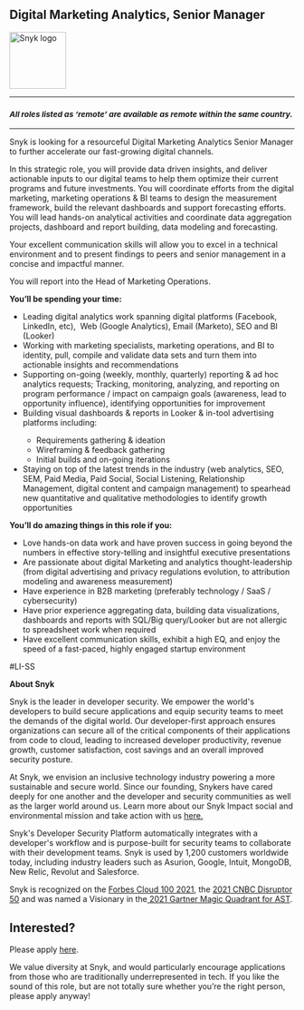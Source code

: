 Digital Marketing Analytics, Senior Manager
---

<img src="https://res.cloudinary.com/snyk/image/upload/v1537345894/press-kit/brand/logo-black.png" width="100" alt="Snyk logo" />

<hr>
<h3><em><strong><sub>All roles listed as ‘remote’ are available as remote within the same country.</sub></strong></em></h3>
<hr>
<p><span style="font-weight: 400;">Snyk is looking for a resourceful Digital Marketing Analytics Senior Manager to further accelerate our fast-growing digital channels.&nbsp;</span></p>
<p><span style="font-weight: 400;">In this strategic role, you will provide data driven insights, and deliver actionable inputs to our digital teams to help them optimize their current programs and future investments. You will coordinate efforts from the digital marketing, marketing operations &amp; BI teams to design the measurement framework, build the relevant dashboards and support forecasting efforts. You will lead hands-on analytical activities and coordinate data aggregation projects, dashboard and report building, data modeling and forecasting.&nbsp;</span></p>
<p><span style="font-weight: 400;">Your excellent communication skills will allow you to excel in a technical environment and to present findings to peers and senior management in a concise and impactful manner.</span></p>
<p><span style="font-weight: 400;">You will report into the Head of Marketing Operations.</span></p>
<p><strong>You’ll be spending your time:</strong></p>
<ul>
<li style="font-weight: 400;"><span style="font-weight: 400;">Leading digital analytics work spanning digital platforms (Facebook, LinkedIn, etc),&nbsp; Web (Google Analytics), Email (Marketo), SEO and BI (Looker)</span></li>
<li style="font-weight: 400;"><span style="font-weight: 400;">Working with marketing specialists, marketing operations, and BI to identity, pull, compile and validate data sets and turn them into actionable insights and recommendations</span></li>
<li style="font-weight: 400;"><span style="font-weight: 400;">Supporting on-going (weekly, monthly, quarterly) reporting &amp; ad hoc analytics requests; Tracking, monitoring, analyzing, and reporting on program performance / impact on campaign goals (awareness, lead to opportunity influence), identifying opportunities for improvement</span></li>
<li style="font-weight: 400;"><span style="font-weight: 400;">Building visual dashboards &amp; reports in Looker &amp; in-tool advertising platforms including:</span></li>
<ul>
<li style="font-weight: 400;"><span style="font-weight: 400;">Requirements gathering &amp; ideation</span></li>
<li style="font-weight: 400;"><span style="font-weight: 400;">Wireframing &amp; feedback gathering</span></li>
<li style="font-weight: 400;"><span style="font-weight: 400;">Initial builds and on-going iterations</span></li>
</ul>
<li style="font-weight: 400;"><span style="font-weight: 400;">Staying on top of the latest trends in the industry (web analytics, SEO, SEM, Paid Media, Paid Social, Social Listening, Relationship Management, digital content and campaign management) to spearhead new quantitative and qualitative methodologies to identify growth opportunities</span></li>
</ul>
<p><strong>You’ll do amazing things in this role if you:</strong></p>
<ul>
<li style="font-weight: 400;"><span style="font-weight: 400;">Love hands-on data work and have proven success in going beyond the numbers in effective story-telling and insightful executive presentations</span></li>
<li style="font-weight: 400;"><span style="font-weight: 400;">Are passionate about digital Marketing and analytics thought-leadership (from digital advertising and privacy regulations evolution, to attribution modeling and awareness measurement)</span></li>
<li style="font-weight: 400;"><span style="font-weight: 400;">Have experience in B2B marketing (preferably technology / SaaS / cybersecurity)</span></li>
<li style="font-weight: 400;"><span style="font-weight: 400;">Have prior experience aggregating data, building data visualizations, dashboards and reports with SQL/Big query/Looker but are not allergic to spreadsheet work when required</span></li>
<li style="font-weight: 400;"><span style="font-weight: 400;">Have excellent communication skills, exhibit a high EQ, and enjoy the speed of a fast-paced, highly engaged startup environment</span></li>
</ul>
<div class="c-message_kit__blocks c-message_kit__blocks--rich_text">
<div class="c-message__message_blocks c-message__message_blocks--rich_text">
<div class="p-block_kit_renderer" data-qa="block-kit-renderer">
<div class="p-block_kit_renderer__block_wrapper p-block_kit_renderer__block_wrapper--first">
<div class="p-rich_text_block">
<div class="p-rich_text_section">#LI-SS</div>
</div>
</div>
</div>
</div>
</div><div class="content-conclusion"><p><strong>About Snyk</strong></p>
<p><span style="font-weight: 400;">Snyk is the leader in developer security. We empower the world's developers to build secure applications and equip security teams to meet the demands of the digital world. Our developer-first approach ensures organizations can secure all of the critical components of their applications from code to cloud, leading to increased developer productivity, revenue growth, customer satisfaction, cost savings and an overall improved security posture.&nbsp;</span></p>
<p><span style="font-weight: 400;">At Snyk, we envision an inclusive technology industry powering a more sustainable and secure world.</span> <span style="font-weight: 400;">Since our founding, Snykers have cared deeply for one another and the developer and security communities as well as the larger world around us. Learn more about our Snyk Impact social and environmental mission and take action with us </span><a href="https://snyk.io/about/snyk-impact/"><span style="font-weight: 400;">here.</span></a></p>
<p><span style="font-weight: 400;">Snyk's Developer Security Platform automatically integrates with a developer's workflow and is purpose-built for security teams to collaborate with their development teams. Snyk is used by 1,200 customers worldwide today, including industry leaders such as Asurion, Google, Intuit, MongoDB, New Relic, Revolut and Salesforce.</span></p>
<p><span style="font-weight: 400;">Snyk is recognized on the </span><a href="https://www.forbes.com/cloud100/#6f24b5ba5f94"><span style="font-weight: 400;">Forbes Cloud 100 2021</span></a><span style="font-weight: 400;">, the </span><a href="https://www.cnbc.com/2021/05/25/these-are-the-2021-cnbc-disruptor-50-companies.html"><span style="font-weight: 400;">2021 CNBC Disruptor 50</span></a><span style="font-weight: 400;"> and was named a Visionary in the</span><a href="https://snyk.io/blog/snyk-visionary-2021-gartner-magic-quadrant-for-ast/"><span style="font-weight: 400;"> 2021 Gartner Magic Quadrant for AST</span></a><span style="font-weight: 400;">.</span></p></div>

Interested?
---

Please apply [here](https://boards.greenhouse.io/snyk/jobs/5591422002#app).

We value diversity at Snyk, and would particularly encourage applications from those who are traditionally underrepresented in tech.
If you like the sound of this role, but are not totally sure whether you’re the right person, please apply anyway!
